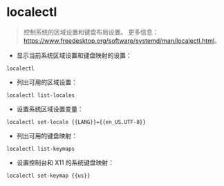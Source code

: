 # localectl

> 控制系统的区域设置和键盘布局设置。
> 更多信息：<https://www.freedesktop.org/software/systemd/man/localectl.html>。

- 显示当前系统区域设置和键盘映射的设置：

`localectl`

- 列出可用的区域设置：

`localectl list-locales`

- 设置系统区域设置变量：

`localectl set-locale {{LANG}}={{en_US.UTF-8}}`

- 列出可用的键盘映射：

`localectl list-keymaps`

- 设置控制台和 X11 的系统键盘映射：

`localectl set-keymap {{us}}`